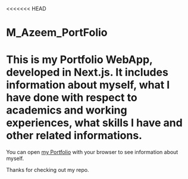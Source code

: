 <<<<<<< HEAD
# M_Azeem_PortFolio
This is my Portfolio WebApp, developed in Next.js. It includes information about myself, what I have done with respect to academics and working experiences, what skills I have and other related informations.
=======

You can open [my Portfolio](https://m-azeem-portfolio.vercel.app/) with your browser to see information about myself.

Thanks for checking out my repo.
